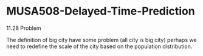 # MUSA508-Delayed-Time-Prediction

11.28 Problem 

The definition of big city have some problem (all city is big city)
perhaps we need to redefine the scale of the city based on the population distribution.


